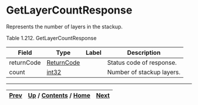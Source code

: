 
# GetLayerCountResponse

Represents the number of layers in the stackup.

Table 1.212. GetLayerCountResponse

Field| Type| Label| Description  
---|---|---|---  
returnCode| [ReturnCode](ch01s04s04.md "Return Code")|  | Status code of response.  
count| [int32](ch01s04s04.md "Return Code")|  | Number of stackup layers.  
  
  

* * *

[Prev](ch01s10s02.md) | [Up](ch01s10s02.md) / [Contents](index.md) / [Home](../../index.htm)|  [Next](ch01s10s02s03.md)  
---|---|---

